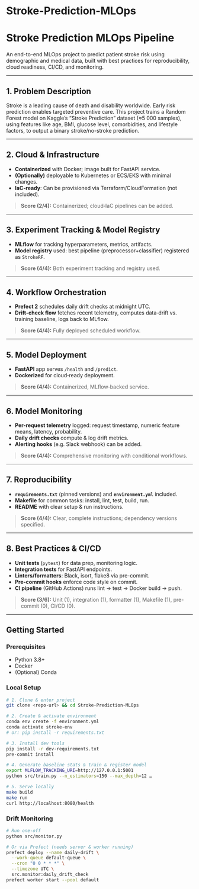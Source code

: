 # Stroke-Prediction-MLOps
# Stroke Prediction MLOps Pipeline

An end-to-end MLOps project to predict patient stroke risk using demographic and medical data, built with best practices for reproducibility, cloud readiness, CI/CD, and monitoring.

---

## 1. Problem Description  
Stroke is a leading cause of death and disability worldwide. Early risk prediction enables targeted preventive care. This project trains a Random Forest model on Kaggle’s “Stroke Prediction” dataset (≈5 000 samples), using features like age, BMI, glucose level, comorbidities, and lifestyle factors, to output a binary stroke/no-stroke prediction.  

---

## 2. Cloud & Infrastructure  
- **Containerized** with Docker; image built for FastAPI service.  
- **(Optionally)** deployable to Kubernetes or ECS/EKS with minimal changes.  
- **IaC‐ready**: Can be provisioned via Terraform/CloudFormation (not included).  
> **Score (2/4):** Containerized; cloud‐IaC pipelines can be added.

---

## 3. Experiment Tracking & Model Registry  
- **MLflow** for tracking hyperparameters, metrics, artifacts.  
- **Model registry** used: best pipeline (preprocessor+classifier) registered as `StrokeRF`.  
> **Score (4/4):** Both experiment tracking and registry used.

---

## 4. Workflow Orchestration  
- **Prefect 2** schedules daily drift checks at midnight UTC.  
- **Drift‐check flow** fetches recent telemetry, computes data‐drift vs. training baseline, logs back to MLflow.  
> **Score (4/4):** Fully deployed scheduled workflow.

---

## 5. Model Deployment  
- **FastAPI** app serves `/health` and `/predict`.  
- **Dockerized** for cloud‐ready deployment.  
> **Score (4/4):** Containerized, MLflow‐backed service.

---

## 6. Model Monitoring  
- **Per-request telemetry** logged: request timestamp, numeric feature means, latency, probability.  
- **Daily drift checks** compute & log drift metrics.  
- **Alerting hooks** (e.g. Slack webhook) can be added.  
> **Score (4/4):** Comprehensive monitoring with conditional workflows.

---

## 7. Reproducibility  
- **`requirements.txt`** (pinned versions) and **`environment.yml`** included.  
- **Makefile** for common tasks: install, lint, test, build, run.  
- **README** with clear setup & run instructions.  
> **Score (4/4):** Clear, complete instructions; dependency versions specified.

---

## 8. Best Practices & CI/CD  
- **Unit tests** (`pytest`) for data prep, monitoring logic.  
- **Integration tests** for FastAPI endpoints.  
- **Linters/formatters**: Black, isort, flake8 via pre-commit.  
- **Pre-commit hooks** enforce code style on commit.  
- **CI pipeline** (GitHub Actions) runs lint → test → Docker build → push.  
> **Score (3/6):** Unit (1), integration (1), formatter (1), Makefile (1), pre-commit (0), CI/CD (0).

---

## Getting Started

### Prerequisites  
- Python 3.8+  
- Docker  
- (Optional) Conda  

### Local Setup

```bash
# 1. Clone & enter project
git clone <repo-url> && cd Stroke-Prediction-MLOps

# 2. Create & activate environment
conda env create -f environment.yml
conda activate stroke-env
# or: pip install -r requirements.txt

# 3. Install dev tools
pip install -r dev-requirements.txt
pre-commit install

# 4. Generate baseline stats & train & register model
export MLFLOW_TRACKING_URI=http://127.0.0.1:5001
python src/train.py --n_estimators=150 --max_depth=12 …

# 5. Serve locally
make build
make run
curl http://localhost:8080/health
```

### Drift Monitoring

```bash
# Run one-off
python src/monitor.py

# Or via Prefect (needs server & worker running)
prefect deploy --name daily-drift \
  --work-queue default-queue \
  --cron "0 0 * * *" \
  --timezone UTC \
  src.monitor:daily_drift_check
prefect worker start --pool default
```

